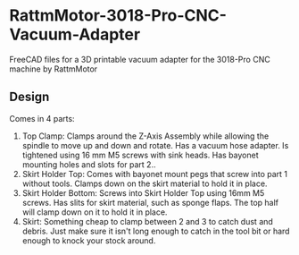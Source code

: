 # RattmMotor-3018-Pro-CNC-Vacuum-Adapter
FreeCAD files for a 3D printable vacuum adapter for the 3018-Pro CNC machine by RattmMotor

## Design
Comes in 4 parts:

1. Top Clamp: Clamps around the Z-Axis Assembly while allowing the spindle to move up and down and rotate. Has a vacuum hose adapter. Is tightened using 16 mm M5 screws with sink heads. Has bayonet mounting holes and slots for part 2..
2. Skirt Holder Top: Comes with bayonet mount pegs that screw into part 1 without tools. Clamps down on the skirt material to hold it in place.
3. Skirt Holder Bottom: Screws into Skirt Holder Top using 16mm M5 screws. Has slits for skirt material, such as sponge flaps. The top half will clamp down on it to hold it in place.
4. Skirt: Something cheap to clamp between 2 and 3 to catch dust and debris. Just make sure it isn't long enough to catch in the tool bit or hard enough to knock your stock around.


